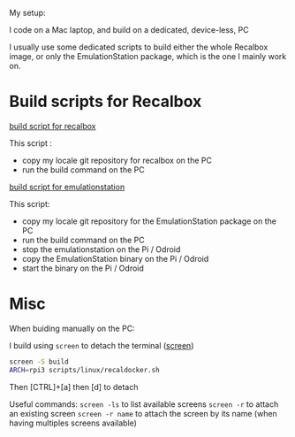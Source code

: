 My setup:

I code on a Mac laptop, and build on a dedicated, device-less, PC

I usually use some dedicated scripts to build either the whole Recalbox image, or only the EmulationStation package, which is the one I mainly work on.

# Build scripts for Recalbox

[build script for recalbox](scripts/build.sh)

This script :
- copy my locale git repository for recalbox on the PC 
- run the build command on the PC

[build script for emulationstation](scripts/build_es.sh)

This script: 
- copy my locale git repository for the EmulationStation package on the PC
- run the build command on the PC
- stop the emulationstation on the Pi / Odroid 
- copy the EmulationStation binary on the Pi / Odroid
- start the binary on the Pi / Odroid

# Misc 

When buiding manually on the PC:

I build using `screen` to detach the terminal ([screen](https://doc.ubuntu-fr.org/screen))

```bash
screen -S build
ARCH=rpi3 scripts/linux/recaldocker.sh
```

Then [CTRL]+[a] then [d] to detach

Useful commands:
`screen -ls` to list available screens
`screen -r` to attach an existing screen
`screen -r name` to attach the screen by its name (when having multiples screens available)

